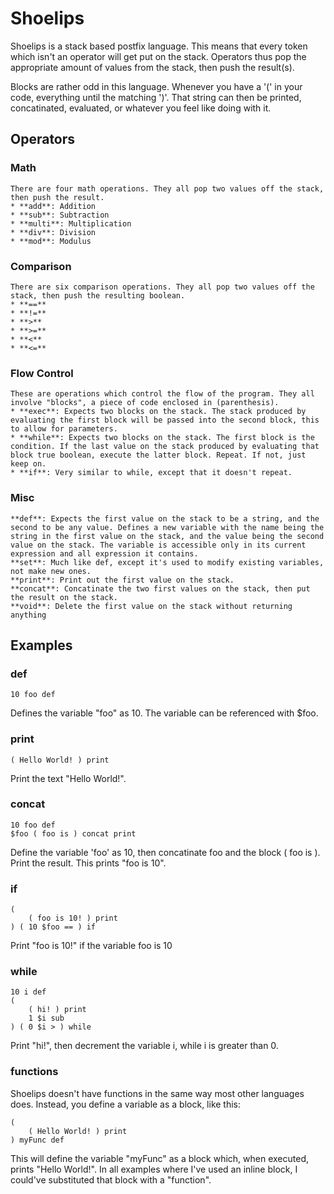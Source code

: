 Shoelips
========

Shoelips is a stack based postfix language. This means that every token which isn't an operator will get put on the stack. Operators thus pop the appropriate amount of values from the stack, then push the result(s).

Blocks are rather odd in this language. Whenever you have a '(' in your code, everything until the matching ')'. That string can then be printed, concatinated, evaluated, or whatever you feel like doing with it.

Operators
---------

### Math
	There are four math operations. They all pop two values off the stack, then push the result.
	* **add**: Addition
	* **sub**: Subtraction
	* **multi**: Multiplication
	* **div**: Division
	* **mod**: Modulus

### Comparison
	There are six comparison operations. They all pop two values off the stack, then push the resulting boolean.
	* **==**
	* **!=**
	* **>**
	* **>=**
	* **<**
	* **<=**

### Flow Control
	These are operations which control the flow of the program. They all involve "blocks", a piece of code enclosed in (parenthesis).
	* **exec**: Expects two blocks on the stack. The stack produced by evaluating the first block will be passed into the second block, this to allow for parameters.
	* **while**: Expects two blocks on the stack. The first block is the condition. If the last value on the stack produced by evaluating that block true boolean, execute the latter block. Repeat. If not, just keep on.
	* **if**: Very similar to while, except that it doesn't repeat.

### Misc
	**def**: Expects the first value on the stack to be a string, and the second to be any value. Defines a new variable with the name being the string in the first value on the stack, and the value being the second value on the stack. The variable is accessible only in its current expression and all expression it contains.
	**set**: Much like def, except it's used to modify existing variables, not make new ones.
	**print**: Print out the first value on the stack.
	**concat**: Concatinate the two first values on the stack, then put the result on the stack.
	**void**: Delete the first value on the stack without returning anything

Examples
--------

### def

	10 foo def

Defines the variable "foo" as 10. The variable can be referenced with $foo.

### print

	( Hello World! ) print

Print the text "Hello World!".

### concat

	10 foo def
	$foo ( foo is ) concat print

Define the variable 'foo' as 10, then concatinate foo and the block ( foo is ). Print the result.
This prints "foo is 10".

### if

	(
		( foo is 10! ) print
	) ( 10 $foo == ) if

Print "foo is 10!" if the variable foo is 10

### while
	10 i def
	(
		( hi! ) print
		1 $i sub
	) ( 0 $i > ) while

Print "hi!", then decrement the variable i, while i is greater than 0.

### functions
Shoelips doesn't have functions in the same way most other languages does. Instead, you define a variable as a block, like this:

	(
		( Hello World! ) print
	) myFunc def

This will define the variable "myFunc" as a block which, when executed, prints "Hello World!". In all examples where I've used an inline block, I could've substituted that block with a "function".
